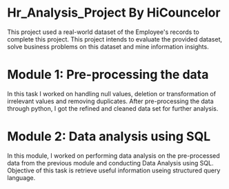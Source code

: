 # Hr_Analysis_Project By HiCouncelor

This project used a real-world dataset of the Employee's records to complete this project. This project intends to evaluate the provided dataset, solve business problems on this dataset and mine information insights. 

# Module 1: Pre-processing the data
In this task I worked on handling null values, deletion or transformation of irrelevant values and removing duplicates. After pre-processing  the data through python, I got the refined and cleaned data set for further analysis.

# Module 2: Data analysis using SQL
In this module, I worked on performing data analysis on the pre-processed data from the previous module and conducting Data Analysis using SQL. Objective of this task is retrieve useful information useing structured query language.
 
